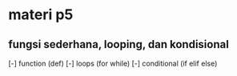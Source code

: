 # materi p5
## fungsi sederhana, looping, dan kondisional

[-] function (def)
[-] loops (for while)
[-] conditional (if elif else)
